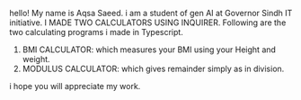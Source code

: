 hello!
My name is Aqsa Saeed.
i am a student of gen AI at Governor Sindh IT initiative.
I MADE TWO CALCULATORS USING INQUIRER.
Following are the two calculating programs i made in Typescript.
1. BMI CALCULATOR: which measures your BMI using your Height and weight.
2. MODULUS CALCULATOR: which gives remainder simply as in division.

 i hope you will appreciate my work.
